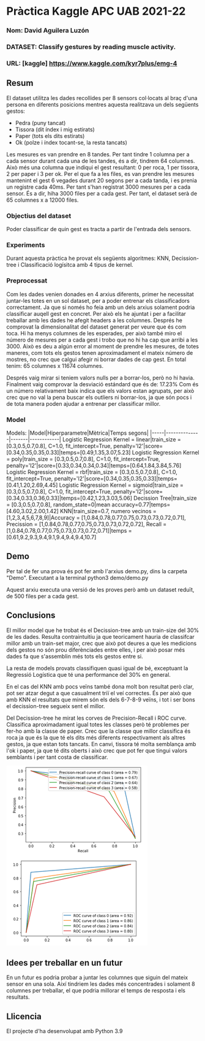 # Pràctica Kaggle APC UAB 2021-22
### Nom: David Aguilera Luzón
### DATASET: Classify gestures by reading muscle activity.
### URL: [kaggle] https://www.kaggle.com/kyr7plus/emg-4

## Resum
El
dataset utilitza les dades recollides per 8 sensors col·locats al braç d'una persona en diferents posicions mentres aquesta realitzava un dels següents gestos:
- Pedra (puny tancat)
- Tissora (dit índex i mig estirats)
- Paper (tots els dits estirats)
- Ok (polze i índex tocant-se, la resta tancats)

Les mesures es van prendre en 8 tandes.
Per tant tindre 1 columna per a cada sensor durant cada una de les tandes, és a dir, tindrem 64 columnes.
Això més una columna que indiqui el gest resultant: 0 per roca, 1 per tissora, 2 per paper i 3 per ok.
Per el que fa a les files, es van prendre les mesures mantenint el gest 6 vegades durant 20 segons per a cada tanda, i es prenia un registre cada 40ms.
Per tant s'han registrat 3000 mesures per a cada sensor.
És a dir, hiha 3000 files per a cada gest.
Per tant, el dataset serà de 65 columnes x a 12000 files.

### Objectius del dataset
Poder classificar de quin gest es tracta a partir de l'entrada dels sensors.

### Experiments
Durant aquesta pràctica he provat els següents algoritmes:
KNN, Decission-tree i Classificació logísitca amb 4 tipus de kernel.

### Preprocessat
Com les dades venien donades en 4 arxius diferents, primer he necessitat juntar-les totes en un sol dataset, per a poder entrenar els classificadors correctament.
Ja que si només ho feia amb un dels arxius solament podria classificar auqell gest en concret.
Per això els he ajuntat i per a facilitar treballar amb les dades he afegit headers a les columnes.
Després he comprovat la dimensionalitat del dataset generat per veure que és com toca.
Hi ha menys columnes de les esperades, per això també miro el número de mesures per a cada gest i trobo que no hi ha cap que arribi a les 3000.
Això es deu a algún error al moment de prendre les mesures, de totes maneres, com tots els gestos tenen aproximadament el mateix número de mostres, no crec que calgui afegir ni borrar dades de cap gest.
En total tenim: 65 columnes x 11674 columnes.

Després vaig mirar si teniem valors nulls per a borrar-los, però no hi havia.
Finalment vaig comprovar la desviació estándard que és de: 17.23%
Com és un número relativament baix indica que els valors estan agrupats, per això crec que no val la pena buscar els outliers ni borrar-los, ja que són pocs i de tota manera poden ajudar a entrenar per classificar millor.

### Model
Models:
|Model|Hiperparametre|Mètrica|Temps segons|
|-----|--------------|-------|------------|
Logistic Regression Kernel = linear|train_size = [0.3,0.5,0.7,0.8], C=1.0, fit_intercept=True, penalty='l2'|score=[0.34,0.35,0.35,0.33]|temps=[0.49,1.35,3.07,5.23]
Logistic Regression Kernel = poly|train_size = [0.3,0.5,0.7,0.8], C=1.0, fit_intercept=True, penalty='l2'|score=[0.33,0.34,0.34,0.34]|temps=[0.64,1.84,3.84,5.76]
Logistic Regression Kernel = rbf|train_size = [0.3,0.5,0.7,0.8], C=1.0, fit_intercept=True, penalty='l2'|score=[0.34,0.35,0.35,0.33]|temps=[0.41,1.20,2.69,4.45]
Logistic Regression Kernel = sigmoid|train_size = [0.3,0.5,0.7,0.8], C=1.0, fit_intercept=True, penalty='l2'|score=[0.34,0.33,0.36,0.33]|temps=[0.42,1.23,3.03,5.06]
Decission Tree|train_size = [0.3,0.5,0.7,0.8], random_state=0|mean accuracy=0.77|temps=[4.60,3.02,2.00,1.42]
KNN|train_size=0.7, numero vecinos = [1,2,3,4,5,6,7,8,9]|Accuracy = [1,0.84,0.78,0.77,0.75,0.73,0.73,0.72,0.71], Precission = [1,0.84,0.78,0.77,0.75,0.73,0.73,0.72,0.72], Recall = [1,0.84,0.78,0.77,0.75,0.73,0.73,0.72,0.71]|temps = [0.61,9.2,9.3,9.4,9.1,9.4,9.4,9.4,10.7]


## Demo
Per tal de fer una prova és pot fer amb l'arxius demo.py, dins la carpeta "Demo". Executant a la terminal python3 demo/demo.py

Aquest arxiu executa una versió de les proves però amb un dataset reduït, de 500 files per a cada gest.

## Conclusions
El millor model que he trobat és el Decission-tree amb un train-size del 30% de les dades. Resulta contraintuitiu ja que teoricament hauria de classifcar millor amb un train-set major, crec que això pot deures a que les medicions dels gestos no són prou diferènciades entre elles, i per això posar més dades fa que s'assemblin més tots els gestos entre si.

La resta de models provats classifiquen quasi igual de bé, exceptuant la Regressió Logística que té una performance del 30% en general.

En el cas del KNN amb pocs veïns també dona molt bon resultat però clar, pot ser atzar degut a que casualment triï el veí correctes.
És per això que amb KNN el resultats que mirem són els dels 6-7-8-9 veïns, i tot i ser bons el decission-tree segueix sent el millor.

Del Decission-tree he mirat les corves de Precision-Recall i ROC curve. Classifica aproximadament igual totes les classes però té problemes per fer-ho amb la classe de paper.
Crec que la classe que millor classifica és roca ja que és la que té els dits més diferents respectivament als altres gestos, ja que estan tots tancats.
En canvi, tissora té molta semblança amb l'ok i paper, ja que té dits oberts i això crec que pot fer que tingui valors semblants i per tant costa de classificar.

![img.png](images/img.png)

## Idees per treballar en un futur
En un futur es podria probar a juntar les columnes que siguin del mateix sensor en una sola.
Així tindriem les dades més concentrades i solament 8 columnes per treballar, el que podria millorar el temps de resposta i els resultats.

## Llicencia
El projecte d'ha desenvolupat amb Python 3.9
